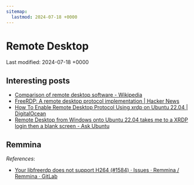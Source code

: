 ```yaml
---
sitemap:
  lastmod: 2024-07-18 +0000
---
```


# Remote Desktop

Last modified: 2024-07-18 +0000

## Interesting posts

- [Comparison of remote desktop software - Wikipedia](https://en.wikipedia.org/wiki/Comparison_of_remote_desktop_software)
- [FreeRDP: A remote desktop protocol implementation \| Hacker News](https://news.ycombinator.com/item?id=37688887)
- [How To Enable Remote Desktop Protocol Using xrdp on Ubuntu 22.04 \| DigitalOcean](https://www.digitalocean.com/community/tutorials/how-to-enable-remote-desktop-protocol-using-xrdp-on-ubuntu-22-04)
- [Remote Desktop from Windows onto Ubuntu 22.04 takes me to a XRDP login then a blank screen - Ask Ubuntu](https://askubuntu.com/questions/1404245/remote-desktop-from-windows-onto-ubuntu-22-04-takes-me-to-a-xrdp-login-then-a-bl)

## Remmina

*References*:

- [Your libfreerdp does not support H264 (#1584) · Issues · Remmina / Remmina · GitLab](https://gitlab.com/Remmina/Remmina/-/issues/1584)
